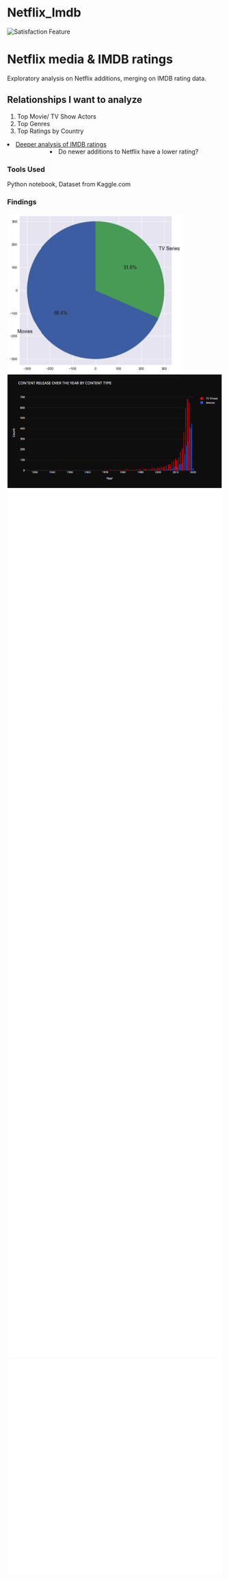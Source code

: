 # Netflix_Imdb
![Satisfaction Feature](https://media-exp1.licdn.com/mpr/mpr/AAEAAQAAAAAAAAX5AAAAJGU3MmYzNTkxLWY0N2QtNGM5NS05ZDQzLTUwM2I1MjE0ZDA2Zg.jpg)



# Netflix media & IMDB ratings

Exploratory analysis on Netflix additions, merging on IMDB rating data.

## Relationships I want to analyze

<ol><li>Top Movie/ TV Show Actors</li>
<li>Top Genres</li>
<li>Top Ratings by Country</li></ol>
<li style = "text-decoration: underline;">Deeper analysis of IMDB ratings</li>
<li style = "margin-left: 100px";>Do newer additions to Netflix have a lower rating?</li>

### Tools Used

Python notebook, Dataset from Kaggle.com


### Findings
![Netflix Media Split](https://github.com/Melo21/Netflix_Imdb/blob/master/netflix_pie.png)
![Yearly Content Release](https://github.com/Melo21/Netflix_Imdb/blob/master/Yearly%20content%20release.png)
![Most Popular Genres](https://github.com/Melo21/Netflix_Imdb/blob/master/Most%20Popular%20Genres.png)
![Top Actors by Movies](https://github.com/Melo21/Netflix_Imdb/blob/master/TOP%20ACTORS%20IN%20MOVIES.png)
![Top Actors by TV Shows](https://github.com/Melo21/Netflix_Imdb/blob/master/TOP%20ACTORS%20IN%20TV%20SHOWS.png)
![Top Ratings by Country](https://github.com/Melo21/Netflix_Imdb/blob/master/TV_Ratings_by_Country.png)
![IMBD Ratings of Netflix Movies](https://github.com/Melo21/Netflix_Imdb/blob/master/IMDB%20ratings%20of%20Netflix%20Additions.png)
